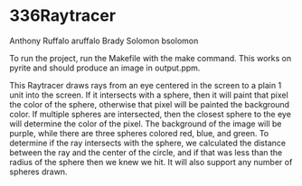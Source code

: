# 336Raytracer
Anthony Ruffalo aruffalo
Brady Solomon bsolomon

To run the project, run the Makefile with the make command. This works on pyrite and should produce an image in output.ppm.

This Raytracer draws rays from an eye centered in the screen to a plain 1 unit into the screen. If it intersects with a sphere, then it will paint that pixel the color of the sphere, otherwise that pixel will be painted the background color. If multiple spheres are intersected, then the closest sphere to the eye will determine the color of the pixel. The background of the image will be purple, while there are three spheres colored red, blue, and green. To determine if the ray intersects with the sphere, we calculated the distance between the ray and the center of the circle, and if that was less than the radius of the sphere then we knew we hit. It will also support any number of spheres drawn.
